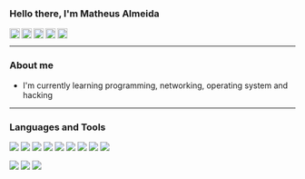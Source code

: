 ### Hello there, I'm Matheus Almeida

[<img align="left" alt="almeida-matheus | Drive" width="18px" src="https://cdn.jsdelivr.net/npm/simple-icons@3.4.1/icons/googledrive.svg" />][drive]
[<img align="left" alt="almeida-matheus | LinkedIn" width="18px" src="https://cdn.jsdelivr.net/npm/simple-icons@v3/icons/linkedin.svg" />][linkedin]
[<img align="left" alt="almeida-matheus | Gmail" width="18px" src="https://cdn.jsdelivr.net/npm/simple-icons@3.4.1/icons/gmail.svg" />][gmail]
[<img align="left" alt="almeida-matheus | Instagram" width="18px" src="https://cdn.jsdelivr.net/npm/simple-icons@v3/icons/instagram.svg" />][instagram]
[<img align="left" alt="almeida-matheus | Steam" width="18px" src="https://cdn.jsdelivr.net/npm/simple-icons@3.4.1/icons/steam.svg" />][steam]

<br/>

---

### About me
- I'm currently learning programming, networking, operating system and hacking

---

### Languages and Tools
![](https://img.shields.io/badge/Shell-informational?style=for-the-badge&logo=gnu-bash&logoColor=white&color=0b4d35)
![](https://img.shields.io/badge/Python-informational?style=for-the-badge&logo=python&logoColor=white&color=0b4d35)
![](https://img.shields.io/badge/JavaScript-informational?style=for-the-badge&logo=javascript&logoColor=white&color=0b4d35)
![](https://img.shields.io/badge/Css-informational?style=for-the-badge&logo=CSS3&logoColor=white&color=0b4d35)
![](https://img.shields.io/badge/Html-informational?style=for-the-badge&logo=HTML5&logoColor=white&color=0b4d35)
![](https://img.shields.io/badge/C-informational?style=for-the-badge&logo=Codio&logoColor=white&color=0b4d35)
![](https://img.shields.io/badge/Mysql-informational?style=for-the-badge&logo=MySQL&logoColor=white&color=0b4d35)
![](https://img.shields.io/badge/Sqlite-informational?style=for-the-badge&logo=SQLite&logoColor=white&color=0b4d35)
![](https://img.shields.io/badge/Git-informational?style=for-the-badge&logo=git&logoColor=white&color=0b4d35)

![](https://img.shields.io/badge/Linux-informational?style=for-the-badge&logo=linux&logoColor=white&color=0b4d35)
![](https://img.shields.io/badge/Django-informational?style=for-the-badge&logo=python&logoColor=white&color=0b4d35)
![](https://img.shields.io/badge/Bootstrap-informational?style=for-the-badge&logo=bootstrap&logoColor=white&color=0b4d35)

<!-- Resources -->
<!-- Icons: https://simpleicons.org/ -->
<!-- GitHub Stats: https://github.com/anuraghazra/github-readme-stats -->
<!-- Emojis: https://emojipedia.org/emoji/ -->
<!-- HTML Emojis: https://www.fileformat.info/index.htm -->
<!-- Shields: https://shields.io/ -->
<!-- Awesome GitHub Profile README: https://github.com/abhisheknaiidu/awesome-github-profile-readme -->

[drive]: https://drive.google.com/file/d/1LPwSKcwFT574elfxwkIKLYLX81w4g5RY/view?usp=sharing
[instagram]: https://www.instagram.com/matheuscbjr/
[linkedin]: https://www.linkedin.com/in/matheus-almeida-costa/
[steam]: https://steamcommunity.com/id/shiryunk/
[gmail]: mailto:almeidamatheus.m@gmail.com
